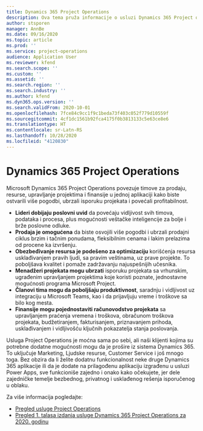 ```yaml
---
title: Dynamics 365 Project Operations
description: Ova tema pruža informacije o usluzi Dynamics 365 Project operations.
author: stsporen
manager: AnnBe
ms.date: 09/16/2020
ms.topic: article
ms.prod: ''
ms.service: project-operations
audience: Application User
ms.reviewer: kfend
ms.search.scope: ''
ms.custom: ''
ms.assetid: ''
ms.search.region: ''
ms.search.industry: ''
ms.author: kfend
ms.dyn365.ops.version: ''
ms.search.validFrom: 2020-10-01
ms.openlocfilehash: 7fce84c9cc1f9c1beda73f403c052f779d10559f
ms.sourcegitcommit: 4cf1dc1561b92fca4175f0b3813133c5e63ce8e6
ms.translationtype: HT
ms.contentlocale: sr-Latn-RS
ms.lasthandoff: 10/28/2020
ms.locfileid: "4120830"
---
```

# <a name="dynamics-365-project-operations"></a>Dynamics 365 Project Operations

Microsoft Dynamics 365 Project Operations povezuje timove za prodaju, resurse, upravljanje projektima i finansije u jednoj aplikaciji kako biste ostvarili više pogodbi, ubrzali isporuku projekata i povećali profitabilnost.

-   **Lideri dobijaju poslovni uvid** da povećaju vidljivost svih timova, podataka i procesa, plus mogućnosti veštačke inteligencije za bolje i brže poslovne odluke.
-   **Prodaja je omogućena** da biste osvojili više pogodbi i ubrzali prodajni ciklus brzim i tačnim ponudama, fleksibilnim cenama i lakim prelazima od procene ka izvršenju.
-   **Obezbeđivanje resursa je podešeno za optimizaciju** korišćenja resursa usklađivanjem pravih ljudi, sa pravim veštinama, uz prave projekte. To poboljšava kvalitet i pomaže zadržavanju najuspešnijih učesnika.
-   **Menadžeri projekata mogu ubrzati** isporuku projekata sa vrhunskim, ugrađenim upravljanjem projektima koje koristi poznate, jednostavne mogućnosti programa Microsoft Project.
-   **Članovi tima mogu da poboljšaju produktivnost**, saradnju i vidljivost uz integraciju u Microsoft Teams, kao i da prijavljuju vreme i troškove sa bilo kog mesta.
-   **Finansije mogu pojednostaviti računovodstvo projekata** sa upravljanjem praćenja vremena i troškova, obračunom troškova projekata, budžetiranjem, fakturisanjem, priznavanjem prihoda, usklađivanjem i vidljivošću ključnih pokazatelja stanja poslovanja.

Usluga Project Operations je moćna sama po sebi, ali naši klijenti kojima su potrebne dodatne mogućnosti mogu da je prošire iz sistema Dynamics 365. To uključuje Marketing, Ljudske resurse, Customer Service i još mnogo toga. Bez obzira da li želite dodatnu funkcionalnost neke druge Dynamics 365 aplikacije ili da je dodate na prilagođenu aplikaciju izgrađenu u usluzi Power Apps, sve funkcioniše zajedno i onako kako očekujete, jer dele zajedničke temelje bezbednog, privatnog i usklađenog rešenja isporučenog u oblaku.

Za više informacija pogledajte:

- [Pregled usluge Project Operations](https://dynamics.microsoft.com/en-us/project-operations/overview/)
- [Pregled 1. talasa izdanja usluge Dynamics 365 Project Operations za 2020. godinu](https://docs.microsoft.com/dynamics365-release-plan/2020wave1/dynamics365-project-operations/)

